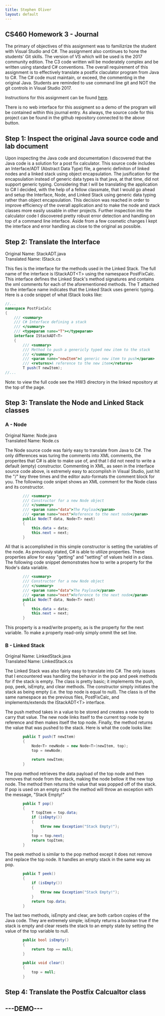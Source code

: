 ```yaml
---
title: Stephen Oliver
layout: default
---
```

## CS460 Homework 3 - Journal

The primary of objectives of this assignment was to familizrize the student with Visual Studio and C#. The assignment also continues to hone the students' Git skills. The version of VS which will be used is the 2017 community edition. The C3 code written will be moderately complex and be written using standard C# conventions.
The overall requirement of this assignment is to effectively translate a postfix claculator program from Java to C#. The C# code must maintain, or exceed, the commenting in the original Java. Students are reminded to use command line git and NOT the git controls in Visual Studio 2017.

Instructions for this assignment can be found [here](http://www.wou.edu/~morses/classes/cs46x/assignments/HW3.html).

There is no web interface for this assigment so a demo of the program will be contained within this journal entry. As always, the source code for this project can be found in the github repository connected to the above button.

## Step 1: Inspect the original Java source code and lab document

Upon inspecting the Java code and documentation I discovered that the Java code is a solution for a post fix calculator. This source code includes an Interface/ADT (Abstract Data Type) file, a generic definiton of linked nodes and a linked stack using object encapsulation. The jusification for the encapsulation instead of generic data types is that java, at that time, did not support generic typing. Considering that I will be translating the application to C# I decided, with the help of a fellow classmate, that I would go ahead and setup the Interface, Node, and Linked Stack using generic data typing rather than object encapsulation. This decision was reached in order to improve efficiency of the overall application and to make the node and stack classes more easily ussable in other projects. Further inspection into the calculator code I discovered pretty robust error detection and handling on top of a command line interface. Aside from a few cosmetic changes I kept the interface and error handling as close to the original as possible.

## Step 2: Translate the Interface

Original Name: StackADT.java <br />
Translated Name: IStack.cs <br />

This fies is the interface for the methods used in the Linked Stack. The full name of the interface is IStackADT\<T\> using the namespace PostFixCalc. This interface defines the Linked Stack's method signatures and contains the xml comments for each of the aforementioned methods. The T attached to the interface name indicates that the Linked Stack uses generic typing.
Here is a code snippet of what IStack looks like:
```c#
//...
namespace PostFixCalc
{
    /// <summary>
    /// C# Interface defining a stack
    /// </summary>
    /// <typeparam name="T"></typeparam>
    interface IStackADT<T>
    {
        /// <summary>
        /// Method to push a genericly typed new item to the stack
        /// </summary>
        /// <param name="newItem">A generic new item to push</param>
        /// <returns>A reference to the new item</returns>
        T push(T newItem);
//...
```
Note: to view the full code see the HW3 directory in the linked repository at the top of the page.

## Step 3: Translate the Node and Linked Stack classes
### A - Node
Original Name: Node.java <br />
Translated Name: Node.cs <br />

The Node source code was fairly easy to translate from Java to C#. The only differences was turing the comments into XML comments, the properites that C# is able to make use of, and that I did not need to write a default (empty) constructor.
Commenting in XML, as seen in the interface source code above, is estremely easy to accomplish in Visual Studio, just hit the "/" key three times and the editor auto-formats the comment block for you.
The following code snipet shows an XML comment for the Node class and its constructor.
```c#
        /// <summary>
        /// Constructor for a new Node object
        /// </summary>
        /// <param name="data">The Payload</param>
        /// <param name="next">Reference to the next node</param>
        public Node(T data, Node<T> next)
        {
            this.data = data;
            this.next = next;
        }
```
All that is accomplished in this simple constructor is setting the variables of the node.
As previously stated, C# is able to utilize properties. These properties allow for easy "getting" and "setting" of values held in a class. The following code snippet demonstrates how to write a property for the Node's data variable.
```c#
        /// <summary>
        /// Constructor for a new Node object
        /// </summary>
        /// <param name="data">The Payload</param>
        /// <param name="next">Reference to the next node</param>
        public Node(T data, Node<T> next)
        {
            this.data = data;
            this.next = next;
        }
```
This property is a read/write property, as is the property for the next variable. To make a property read-only simply ommit the set line.

### B - Linked Stack
Original Name: LinkedStack.java <br />
Translated Name: LinkedStack.cs <br />

The Linked Stack was also fairly easy to translate into C#. The only issues that I encountered was handling the behavior in the pop and peek methods for if the stack is empty. The class is pretty basic; it implements the push, pop, peek, isEmpty, and clear methods. The constructor simply initiates the stack as being empty (i.e. the top node is equal to null). The class is of the same namespace as the previous files, PostFixCalc, and implements/extends the IStackADT\<T\> interface.

The push method takes in a value to be stored and creates a new node to carry that value. The new node links itself to the current top node by reference and then makes itself the top node. Finally, the method returns the value that was pushed to the stack.
Here is what the code looks like:
```c#
        public T push(T newItem)
        {
            Node<T> newNode = new Node<T>(newItem, top);
            top = newNode;

            return newItem;
        }
```

The pop method retrieves the data payload of the top node and then removes that node from the stack, making the node bellow it the new top node. The method then returns the value that was popped off of the stack. If pop is used on an empty stack the method will throw an exception with the message, "Stack Empty!"
```c#
        public T pop()
        {
            T topItem = top.data;
            if (isEmpty())
            {
                throw new Exception("Stack Empty!");
            }
            top = top.next;
            return topItem;
        }
```

The peek method is similar to the pop method except it does not remove and replace the top node. It handles an empty stack in the same way as pop.
```c#
        public T peek()
        {
            if (isEmpty())
            {
                throw new Exception("Stack Empty!");
            }
            return top.data;
        }
```

The last two methods, isEmpty and clear, are both carbon copies of the Java code. They are extremely simple; isEmpty returns a boolean true if the stack is empty and clear resets the stack to an empty state by setting the value of the top variable to null.
```c#
        public bool isEmpty()
        {
            return top == null;
        }

        public void clear()
        {
            top = null;
        }
```

## Step 4: Translate the Postfix Calcualtor class


## ---DEMO---